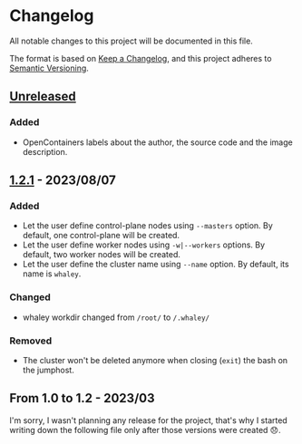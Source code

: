 # Changelog

All notable changes to this project will be documented in this file.

The format is based on [Keep a Changelog](https://keepachangelog.com/en/1.0.0/),
and this project adheres to [Semantic Versioning](https://semver.org/spec/v2.0.0.html).

## [Unreleased]

### Added

- OpenContainers labels about the author, the source code and the image description.

## [1.2.1] - 2023/08/07

### Added

- Let the user define control-plane nodes using `--masters` option. By default, one control-plane will be created.
- Let the user define worker nodes using `-w|--workers` options. By default, two worker nodes will be created.
- Let the user define the cluster name using `--name` option. By default, its name is `whaley`.

### Changed

- whaley workdir changed from `/root/` to `/.whaley/`

### Removed

- The cluster won't be deleted anymore when closing (`exit`) the bash on the jumphost.

## From 1.0 to 1.2 - 2023/03

I'm sorry, I wasn't planning any release for the project, that's why I started writing down the following file only after those versions were created 😞.

[unreleased]: https://github.com/imgios/whaley/compare/main...dev
[1.2.1]: https://github.com/imgios/whaley/releases/tag/1.2.1
